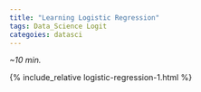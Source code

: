 ```yaml
---
title: "Learning Logistic Regression"  
tags: Data_Science Logit
categoies: datasci
---
```


*~10 min.*

{% include_relative logistic-regression-1.html %}

